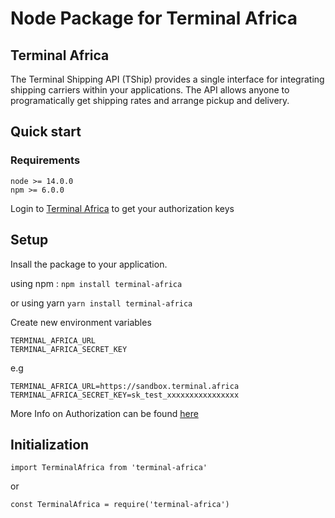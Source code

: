 # Node Package for Terminal Africa

## Terminal Africa
The Terminal Shipping API (TShip) provides a single interface for integrating shipping carriers within your applications. The API allows anyone to programatically get shipping rates and arrange pickup and delivery.

## Quick start
### Requirements
```
node >= 14.0.0
npm >= 6.0.0
```
Login to <a href="https://app.terminal.africa/">Terminal Africa</a> to get your authorization keys

## Setup
Insall the package to your application.

using npm :
`npm install terminal-africa`

or using yarn
`yarn install terminal-africa`

Create new environment variables
```
TERMINAL_AFRICA_URL
TERMINAL_AFRICA_SECRET_KEY
```

e.g
```
TERMINAL_AFRICA_URL=https://sandbox.terminal.africa
TERMINAL_AFRICA_SECRET_KEY=sk_test_xxxxxxxxxxxxxxxx
```

More Info on Authorization can be found <a href="https://docs.terminal.africa/tship/authentication"> here </a>


## Initialization
`import TerminalAfrica from 'terminal-africa'`

or

`const TerminalAfrica = require('terminal-africa')`